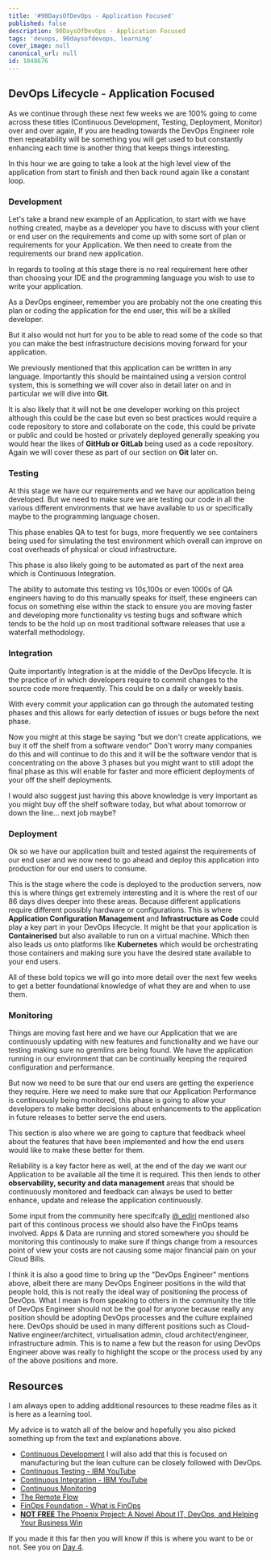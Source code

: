 ```yaml
---
title: '#90DaysOfDevOps - Application Focused'
published: false
description: 90DaysOfDevOps - Application Focused
tags: 'devops, 90daysofdevops, learning'
cover_image: null
canonical_url: null
id: 1048676
---
```

## DevOps Lifecycle - Application Focused

As we continue through these next few weeks we are 100% going to come across these titles (Continuous Development, Testing, Deployment, Monitor) over and over again, If you are heading towards the DevOps Engineer role then repeatability will be something you will get used to but constantly enhancing each time is another thing that keeps things interesting. 

In this hour we are going to take a look at the high level view of the application from start to finish and then back round again like a constant loop. 

### Development 
Let's take a brand new example of an Application, to start with we have nothing created, maybe as a developer you have to discuss with your client or end user on the requirements and come up with some sort of plan or requirements for your Application. We then need to create from the requirements our brand new application. 

In regards to tooling at this stage there is no real requirement here other than choosing your IDE and the programming language you wish to use to write your application. 

As a DevOps engineer, remember you are probably not the one creating this plan or coding the application for the end user, this will be a skilled developer. 

But it also would not hurt for you to be able to read some of the code so that you can make the best infrastructure decisions moving forward for your application.

We previously mentioned that this application can be written in any language. Importantly this should be maintained using a version control system, this is something we will cover also in detail later on and in particular we will dive into **Git**. 

It is also likely that it will not be one developer working on this project although this could be the case but even so best practices would require a code repository to store and collaborate on the code, this could be private or public and could be hosted or privately deployed generally speaking you would hear the likes of **GitHub or GitLab** being used as a code repository. Again we will cover these as part of our section on **Git** later on. 


### Testing 
At this stage we have our requirements and we have our application being developed. But we need to make sure we are testing our code in all the various different environments that we have available to us or specifically maybe to the programming language chosen. 

This phase enables QA to test for bugs, more frequently we see containers being used for simulating the test environment which overall can improve on cost overheads of physical or cloud infrastructure. 

This phase is also likely going to be automated as part of the next area which is Continuous Integration.

The ability to automate this testing vs 10s,100s or even 1000s of QA engineers having to do this manually speaks for itself, these engineers can focus on something else within the stack to ensure you are moving faster and developing more functionality vs testing bugs and software which tends to be the hold up on most traditional software releases that use a waterfall methodology. 

### Integration 

Quite importantly Integration is at the middle of the DevOps lifecycle. It is the practice of in which developers require to commit changes to the source code more frequently. This could be on a daily or weekly basis. 

With every commit your application can go through the automated testing phases and this allows for early detection of issues or bugs before the next phase. 

Now you might at this stage be saying "but we don't create applications, we buy it off the shelf from a software vendor" Don't worry many companies do this and will continue to do this and it will be the software vendor that is concentrating on the above 3 phases but you might want to still adopt the final phase as this will enable for faster and more efficient deployments of your off the shelf deployments. 

I would also suggest just having this above knowledge is very important as you might buy off the shelf software today, but what about tomorrow or down the line... next job maybe? 

### Deployment 
Ok so we have our application built and tested against the requirements of our end user and we now need to go ahead and deploy this application into production for our end users to consume. 

This is the stage where the code is deployed to the production servers, now this is where things get extremely interesting and it is where the rest of our 86 days dives deeper into these areas. Because different applications require different possibly hardware or configurations. This is where **Application Configuration Management** and **Infrastructure as Code** could play a key part in your DevOps lifecycle. It might be that your application is **Containerised** but also available to run on a virtual machine. Which then also leads us onto platforms like **Kubernetes** which would be orchestrating those containers and making sure you have the desired state available to your end users. 

All of these bold topics we will go into more detail over the next few weeks to get a better foundational knowledge of what they are and when to use them. 

### Monitoring 

Things are moving fast here and we have our Application that we are continuously updating with new features and functionality and we have our testing making sure no gremlins are being found. We have the application running in our environment that can be continually keeping the required configuration and performance. 

But now we need to be sure that our end users are getting the experience they require. Here we need to make sure that our Application Performance is continuously being monitored, this phase is going to allow your developers to make better decisions about enhancements to the application in future releases to better serve the end users. 

This section is also where we are going to capture that feedback wheel about the features that have been implemented and how the end users would like to make these better for them. 

Reliability is a key factor here as well, at the end of the day we want our Application to be available all the time it is required. This then lends to other **observability, security and data management** areas that should be continuously monitored and feedback can always be used to better enhance, update and release the application continuously. 

Some input from the community here specifcally [@_ediri](https://twitter.com/_ediri) mentioned also part of this continous process we should also have the FinOps teams involved. Apps & Data are running and stored somewhere you should be monitoring this continously to make sure if things change from a resources point of view your costs are not causing some major financial pain on your Cloud Bills.

I think it is also a good time to bring up the "DevOps Engineer" mentions above, albeit there are many DevOps Engineer positions in the wild that people hold, this is not really the ideal way of positioning the process of DevOps. What I mean is from speaking to others in the community the title of DevOps Engineer should not be the goal for anyone because really any position should be adopting DevOps processes and the culture explained here. DevOps should be used in many different positions such as Cloud-Native engineer/architect, virtualisation admin, cloud architect/engineer, infrastructure admin. This is to name a few but the reason for using DevOps Engineer above was really to highlight the scope or the process used by any of the above positions and more. 

## Resources 

I am always open to adding additional resources to these readme files as it is here as a learning tool.  

My advice is to watch all of the below and hopefully you also picked something up from the text and explanations above. 

- [Continuous Development](https://www.youtube.com/watch?v=UnjwVYAN7Ns) I will also add that this is focused on manufacturing but the lean culture can be closely followed with DevOps. 
- [Continuous Testing - IBM YouTube](https://www.youtube.com/watch?v=RYQbmjLgubM)
- [Continuous Integration - IBM YouTube](https://www.youtube.com/watch?v=1er2cjUq1UI)
- [Continuous Monitoring](https://www.youtube.com/watch?v=Zu53QQuYqJ0)
- [The Remote Flow](https://www.notion.so/The-Remote-Flow-d90982e77a144f4f990c135f115f41c6)
- [FinOps Foundation - What is FinOps](https://www.finops.org/introduction/what-is-finops/)
- [**NOT FREE** The Phoenix Project: A Novel About IT, DevOps, and Helping Your Business Win](https://www.amazon.co.uk/Phoenix-Project-DevOps-Helping-Business-ebook/dp/B00AZRBLHO)

If you made it this far then you will know if this is where you want to be or not. See you on [Day 4](day04.md).  
